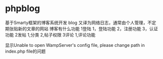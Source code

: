 # phpblog
基于Smarty框架的博客系统开发
blog 又译为网络日志，通常由个人管理，不定期张贴新的文章的网站
博客有什么功能
1登陆
    1，登陆功能
    2，注册功能
    3，认证功能
2发帖
    1,分类
    2,帖子权限
3评论
    1,评论功能

显示Unable to open WampServer's config file, please change path in index.php file的问题